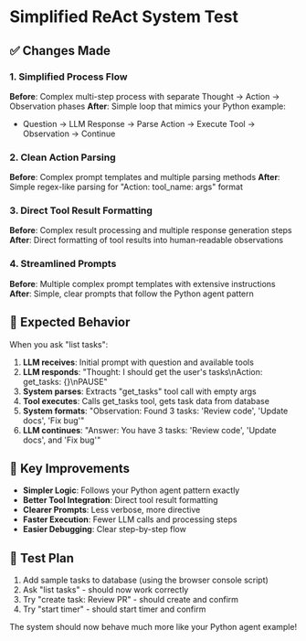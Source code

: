 # Simplified ReAct System Test

## ✅ Changes Made

### 1. Simplified Process Flow

**Before**: Complex multi-step process with separate Thought → Action → Observation phases
**After**: Simple loop that mimics your Python example:

- Question → LLM Response → Parse Action → Execute Tool → Observation → Continue

### 2. Clean Action Parsing

**Before**: Complex prompt templates and multiple parsing methods
**After**: Simple regex-like parsing for "Action: tool_name: args" format

### 3. Direct Tool Result Formatting

**Before**: Complex result processing and multiple response generation steps
**After**: Direct formatting of tool results into human-readable observations

### 4. Streamlined Prompts

**Before**: Multiple complex prompt templates with extensive instructions
**After**: Simple, clear prompts that follow the Python agent pattern

## 🎯 Expected Behavior

When you ask "list tasks":

1. **LLM receives**: Initial prompt with question and available tools
2. **LLM responds**: "Thought: I should get the user's tasks\nAction: get_tasks: {}\nPAUSE"
3. **System parses**: Extracts "get_tasks" tool call with empty args
4. **Tool executes**: Calls get_tasks tool, gets task data from database
5. **System formats**: "Observation: Found 3 tasks: 'Review code', 'Update docs', 'Fix bug'"
6. **LLM continues**: "Answer: You have 3 tasks: 'Review code', 'Update docs', and 'Fix bug'"

## 🔧 Key Improvements

- **Simpler Logic**: Follows your Python agent pattern exactly
- **Better Tool Integration**: Direct tool result formatting
- **Clearer Prompts**: Less verbose, more directive
- **Faster Execution**: Fewer LLM calls and processing steps
- **Easier Debugging**: Clear step-by-step flow

## 🧪 Test Plan

1. Add sample tasks to database (using the browser console script)
2. Ask "list tasks" - should now work correctly
3. Try "create task: Review PR" - should create and confirm
4. Try "start timer" - should start timer and confirm

The system should now behave much more like your Python agent example!
